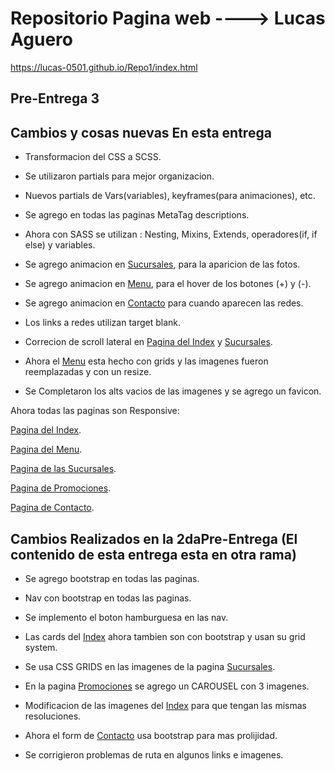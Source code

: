 # Repositorio Pagina web ----> Lucas Aguero
https://lucas-0501.github.io/Repo1/index.html
## Pre-Entrega 3
## Cambios y cosas nuevas En esta entrega

* Transformacion del CSS a SCSS.

* Se utilizaron partials para mejor organizacion.

* Nuevos partials de Vars(variables), keyframes(para animaciones), etc.

* Se agrego en todas las paginas MetaTag descriptions.

* Ahora con SASS se utilizan : Nesting, Mixins, Extends, operadores(if, if else) y variables.

* Se agrego animacion en [Sucursales](./pages/sucursales.html), para la aparicion de las fotos.

* Se agrego animacion en [Menu](./pages/menu.html), para el hover de los botones (+) y (-).

* Se agrego animacion en [Contacto](./pages/contacto.html) para cuando aparecen las redes.

* Los links a redes utilizan target blank.

* Correcion de scroll lateral en [Pagina del Index](./index.html) y [Sucursales](./pages/sucursales.html).

* Ahora el [Menu](./pages/menu.html) esta hecho con grids y las imagenes fueron reemplazadas y con un resize.

* Se Completaron los alts vacios de las imagenes y se agrego un favicon.





Ahora todas las paginas son Responsive: 
    
[Pagina del Index](./index.html).

[Pagina del Menu](./pages/menu.html).

[Pagina de las Sucursales](./pages/sucursales.html).

[Pagina de Promociones](./pages/promociones.html).

[Pagina de Contacto](./pages/contacto.html).



## Cambios Realizados en la 2daPre-Entrega (El contenido de esta entrega esta en otra rama)

* Se agrego bootstrap en todas las paginas.

* Nav con bootstrap en todas las paginas.

* Se implemento el boton hamburguesa en las nav.

* Las cards del [Index](./index.html) ahora tambien son con bootstrap y usan su grid system.

* Se usa CSS GRIDS en las imagenes de la pagina [Sucursales](./pages/sucursales.html).

* En la pagina [Promociones](./pages/promociones.html) se agrego un CAROUSEL con 3 imagenes.

* Modificacion de las imagenes del [Index](./index.html) para que tengan las mismas resoluciones.

* Ahora el form de [Contacto](./pages/contacto.html) usa bootstrap para mas prolijidad.

* Se corrigieron problemas de ruta en algunos links e imagenes.